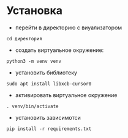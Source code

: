 # Установка

* перейти в директорию с виуализатором
```
cd директория
```

* создать виртуальное окружение:
```
python3 -m venv venv
```

* установить библиотеку
```
sudo apt install libxcb-cursor0
```

* активировать виртуальное окружение
```
. venv/bin/activate
``` 

* установить зависимотси
```
pip install -r requirements.txt
```
